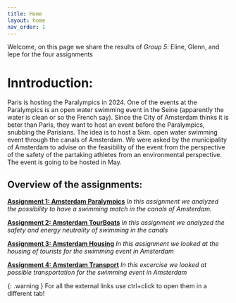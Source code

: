 ```yaml
---
title: Home
layout: home
nav_order: 1
---
```


Welcome, on this page we share the results of *Group 5*: Eline, Glenn, and Iepe for the four assignments

# Inntroduction:

Paris is hosting the Paralympics in 2024. One of the events at the Paralympics is an open water swimming event in the Seine (apparently the water is clean or so the French say). Since the City of Amsterdam thinks it is beter than Paris, they want to host an event before the Paralympics, snubbing the Parisians. The idea is to host a 5km. open water swimming event through the canals of Amsterdam. We were asked by the municipality of Amsterdam to advise on the feasibility of the event from the perspective of the safety of the partaking athletes from an environmental perspective. The event is going to be hosted in May.

## Overview of the assignments:

[**Assignment 1: Amsterdam Paralympics**]({{site.baseurl}}/assignment-1)
_In this assignment we analyzed the possibility to have a swimming match in the canals of Amsterdam._

[**Assignment 2: Amsterdam TourBoats**]({{site.baseurl}}/assignment-2)
_In this assignment we analyzed the safety and energy neutrality of swimming in the canals_

[**Assignment 3: Amsterdam Housing**]({{site.baseurl}}/assignment-3)
_In this assignment we looked at the housing of tourists for the swimming event in Amsterdam_

[**Assignment 4: Amsterdam Transport**]({{site.baseurl}}/assignment-4)
_In this excercise we looked at possible transportation for the swimming event in Amsterdam_

{: .warning } For all the external links use ctrl+click to open them in a different tab!
